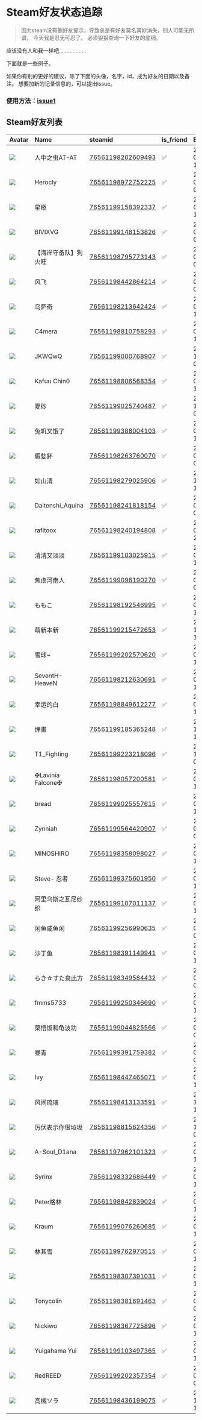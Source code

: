 # Steam好友状态追踪

> 因为steam没有删好友提示，导致总是有好友莫名其妙消失，别人可能无所谓，
> 今天我是忍无可忍了。 必须狠狠查询一下好友的底细。

应该没有人和我一样吧………………

下面就是一些例子。

如果你有别的更好的建议，除了下面的头像，名字，id，成为好友的日期以及备注。 想要加新的记录信息的，可以提出issue。

### 使用方法：[issue1](https://github.com/systemannounce/SteamFriends/issues/1)


## Steam好友列表

| Avatar                                                                            | Name              | steamid                                                                     | is_friend   | BFD                 | Remark   |
|:----------------------------------------------------------------------------------|:------------------|:----------------------------------------------------------------------------|:------------|:--------------------|:---------|
| ![](https://avatars.steamstatic.com/5b133670c458023147e5bbfd1284dd2177fe5655.jpg) | 人中之虫AT-AT         | [76561198202609493](https://steamcommunity.com/profiles/76561198202609493/) | ✅           | 2023-02-08 12:57:51 |          |
| ![](https://avatars.steamstatic.com/b7db547093fe355818c590a703b2104a27d78908.jpg) | Herocly           | [76561198972752225](https://steamcommunity.com/profiles/76561198972752225/) | ✅           | 2021-07-11 04:00:58 |          |
| ![](https://avatars.steamstatic.com/e1cad6599b2bea4a00a81c6a50a73f59b7eaef7d.jpg) | 星柩                | [76561199158392337](https://steamcommunity.com/profiles/76561199158392337/) | ✅           | 2022-02-01 16:34:57 |          |
| ![](https://avatars.steamstatic.com/f43e7324d3e6c30c8fa9b869a5fd9bf367fba2cf.jpg) | BIVIXVG           | [76561199148153826](https://steamcommunity.com/profiles/76561199148153826/) | ✅           | 2022-08-29 06:32:42 |          |
| ![](https://avatars.steamstatic.com/4c2eab12bdbd20da00a4c397aa3a47a68026ed74.jpg) | 【海岸守备队】狗火旺        | [76561198795773143](https://steamcommunity.com/profiles/76561198795773143/) | ✅           | 2022-01-02 01:52:35 |          |
| ![](https://avatars.steamstatic.com/fd820417efe0c5c313a69a3c2b17c73bafd225b6.jpg) | 风飞                | [76561198442864214](https://steamcommunity.com/profiles/76561198442864214/) | ✅           | 2022-08-16 07:51:07 |          |
| ![](https://avatars.steamstatic.com/6e73101d46c3c218049e60ba2a5e026be5f83fbd.jpg) | 乌萨奇               | [76561198213642424](https://steamcommunity.com/profiles/76561198213642424/) | ✅           | 2022-02-01 10:40:38 |          |
| ![](https://avatars.steamstatic.com/517a375613d021efb0448a4151640028213caa75.jpg) | C4mera            | [76561198810758293](https://steamcommunity.com/profiles/76561198810758293/) | ✅           | 2022-03-05 16:24:54 |          |
| ![](https://avatars.steamstatic.com/f2eca8d585fdc2d0d5e7abd8c22437506a89642c.jpg) | JKWQwQ            | [76561199000768907](https://steamcommunity.com/profiles/76561199000768907/) | ✅           | 2023-10-26 06:28:02 |          |
| ![](https://avatars.steamstatic.com/f439f68c55e9352988e0db38ccea30c61d23214a.jpg) | Kafuu Chin0       | [76561198806568354](https://steamcommunity.com/profiles/76561198806568354/) | ✅           | 2021-07-11 14:20:53 |          |
| ![](https://avatars.steamstatic.com/ce6bc3c8da898e4d914f70ec182ad70d5216030c.jpg) | 夏砂                | [76561199025740487](https://steamcommunity.com/profiles/76561199025740487/) | ✅           | 2023-12-25 05:28:42 |          |
| ![](https://avatars.steamstatic.com/65c5173029c914e893541d0234dfd82802a1b024.jpg) | 兔叽又饿了             | [76561199388004103](https://steamcommunity.com/profiles/76561199388004103/) | ✅           | 2022-09-01 11:27:09 |          |
| ![](https://avatars.steamstatic.com/878288bdfeb4ee244f61384ba67c93b550c2cdce.jpg) | 貑娤鈈               | [76561198263760070](https://steamcommunity.com/profiles/76561198263760070/) | ✅           | 2021-07-12 05:25:48 |          |
| ![](https://avatars.steamstatic.com/fef49e7fa7e1997310d705b2a6158ff8dc1cdfeb.jpg) | 如山清               | [76561198279025906](https://steamcommunity.com/profiles/76561198279025906/) | ✅           | 2023-10-15 14:03:56 |          |
| ![](https://avatars.steamstatic.com/6c6d002ac6d5d20699487a18bc3cf9d0d548fb96.jpg) | Daitenshi_Aquina  | [76561198241818154](https://steamcommunity.com/profiles/76561198241818154/) | ✅           | 2021-07-11 04:35:53 |          |
| ![](https://avatars.steamstatic.com/a5fe0f5e701f19419b9ed544ea47f34b0c43f8db.jpg) | rafitoox          | [76561198240194808](https://steamcommunity.com/profiles/76561198240194808/) | ✅           | 2022-03-05 22:06:34 |          |
| ![](https://avatars.steamstatic.com/c2bd6925b8a49131a8c05f200c244ce8afbe9cb3.jpg) | 清清又淡淡             | [76561199103025915](https://steamcommunity.com/profiles/76561199103025915/) | ✅           | 2022-02-23 13:24:06 |          |
| ![](https://avatars.steamstatic.com/2471b8dca2066bd54f453c25717f8bcc1d36242c.jpg) | 焦虑河南人             | [76561199096190270](https://steamcommunity.com/profiles/76561199096190270/) | ✅           | 2021-07-17 09:34:57 |          |
| ![](https://avatars.steamstatic.com/54c991a1716bd51bcd210a4fcfad3df2062878d4.jpg) | ももこ               | [76561198192546995](https://steamcommunity.com/profiles/76561198192546995/) | ✅           | 2022-01-04 15:07:21 |          |
| ![](https://avatars.steamstatic.com/43c7c81d4c5648186a4c8c5d8fa632d38f12c6be.jpg) | 萌新本新              | [76561199215472653](https://steamcommunity.com/profiles/76561199215472653/) | ✅           | 2021-11-30 12:36:10 |          |
| ![](https://avatars.steamstatic.com/fef49e7fa7e1997310d705b2a6158ff8dc1cdfeb.jpg) | 雪球~               | [76561199202570620](https://steamcommunity.com/profiles/76561199202570620/) | ✅           | 2023-07-27 12:06:46 |          |
| ![](https://avatars.steamstatic.com/dba5d6e3295fb2ff6611fe1c1edc3f4bf8fcb336.jpg) | SeventH-HeaveN    | [76561198212630691](https://steamcommunity.com/profiles/76561198212630691/) | ✅           | 2022-08-15 17:45:01 |          |
| ![](https://avatars.steamstatic.com/1c0b5c37a442a2d39f32902ec42f2e26ba6a142e.jpg) | 幸运的白              | [76561198849612277](https://steamcommunity.com/profiles/76561198849612277/) | ✅           | 2023-06-06 14:47:12 |          |
| ![](https://avatars.steamstatic.com/6adb86fab331568ab6c95ce83654d6f8f0919f1b.jpg) | 煙畫                | [76561199185365248](https://steamcommunity.com/profiles/76561199185365248/) | ✅           | 2021-11-20 15:56:53 |          |
| ![](https://avatars.steamstatic.com/80458e6d3cc4d777194523e23f491d8bfa28ac17.jpg) | T1_Fighting       | [76561199223218096](https://steamcommunity.com/profiles/76561199223218096/) | ✅           | 2021-12-15 07:15:21 |          |
| ![](https://avatars.steamstatic.com/3458adc24a8975db72d467a067b046c73161dbca.jpg) | ✠Lavinia Falcone✠ | [76561198057200581](https://steamcommunity.com/profiles/76561198057200581/) | ✅           | 2022-03-06 13:17:30 |          |
| ![](https://avatars.steamstatic.com/360236e555049f204b12d3a8685a3b9b9764ebfe.jpg) | bread             | [76561199025557615](https://steamcommunity.com/profiles/76561199025557615/) | ✅           | 2022-08-15 11:59:46 |          |
| ![](https://avatars.steamstatic.com/0453e2d72e95700da7509c41b841e025935dbc98.jpg) | Zynniah           | [76561199564420907](https://steamcommunity.com/profiles/76561199564420907/) | ✅           | 2024-01-24 06:41:44 |          |
| ![](https://avatars.steamstatic.com/aa30a17c87339d8b4eb41ad0d5ed02b3ef75922e.jpg) | MINOSHIRO         | [76561198358098027](https://steamcommunity.com/profiles/76561198358098027/) | ✅           | 2022-02-02 11:19:19 |          |
| ![](https://avatars.steamstatic.com/ea548dd7c2dad0cf98d538611e7bba0ff5bfa936.jpg) | Steve- 忍者         | [76561199375601950](https://steamcommunity.com/profiles/76561199375601950/) | ✅           | 2023-06-19 17:09:03 |          |
| ![](https://avatars.steamstatic.com/dd1f83f1abe4889d0de4c483ae373f68f339e5c1.jpg) | 阿里乌斯之瓦尼纱织         | [76561199107011137](https://steamcommunity.com/profiles/76561199107011137/) | ✅           | 2023-07-27 12:08:50 |          |
| ![](https://avatars.steamstatic.com/3508c51d4a327df10a6c7cbc229e6cbc8978c976.jpg) | 闲鱼咸鱼闲             | [76561199256990635](https://steamcommunity.com/profiles/76561199256990635/) | ✅           | 2022-03-21 08:43:58 |          |
| ![](https://avatars.steamstatic.com/78106825349c367b386a641680900840500f4438.jpg) | 沙丁鱼               | [76561198391149941](https://steamcommunity.com/profiles/76561198391149941/) | ✅           | 2023-07-27 12:06:44 |          |
| ![](https://avatars.steamstatic.com/b2732234f3fbed341c241f58e1848418941f7d92.jpg) | らき☆すた泉此方          | [76561198349584432](https://steamcommunity.com/profiles/76561198349584432/) | ✅           | 2021-07-11 04:35:35 |          |
| ![](https://avatars.steamstatic.com/fef49e7fa7e1997310d705b2a6158ff8dc1cdfeb.jpg) | fmms5733          | [76561199250346690](https://steamcommunity.com/profiles/76561199250346690/) | ✅           | 2022-04-09 13:31:10 |          |
| ![](https://avatars.steamstatic.com/8528629b53b4569a81361ddffbd23a2b3eb0456f.jpg) | 栗悟饭和龟波功           | [76561199044825566](https://steamcommunity.com/profiles/76561199044825566/) | ✅           | 2024-08-08 09:23:01 |          |
| ![](https://avatars.steamstatic.com/e3463c1f9ed091ac06f14b701d144964b6dc3417.jpg) | 昼青                | [76561199391759382](https://steamcommunity.com/profiles/76561199391759382/) | ✅           | 2023-05-27 03:25:54 |          |
| ![](https://avatars.steamstatic.com/8300c4b892dd2f32a28d44b53efa7d9498130113.jpg) | 󠁳⁧⁧ Ivy           | [76561198447465071](https://steamcommunity.com/profiles/76561198447465071/) | ✅           | 2022-01-31 18:11:07 |          |
| ![](https://avatars.steamstatic.com/a09c7572ea88ad1c555bc6e8bb22347c1b4eb9a9.jpg) | 风间琉璃              | [76561198413133591](https://steamcommunity.com/profiles/76561198413133591/) | ✅           | 2022-10-10 15:35:52 |          |
| ![](https://avatars.steamstatic.com/78b37c53b432d380f8894a63818d0face3b2bc22.jpg) | 厉伏表示你很垃圾          | [76561198815624356](https://steamcommunity.com/profiles/76561198815624356/) | ✅           | 2022-11-18 09:44:16 |          |
| ![](https://avatars.steamstatic.com/044c3c6f6fd64d141770c22969d365e86f7ae043.jpg) | A-Soul_D1ana      | [76561197962101323](https://steamcommunity.com/profiles/76561197962101323/) | ✅           | 2021-07-13 16:23:47 |          |
| ![](https://avatars.steamstatic.com/0b2febdead253dbeed26c68930af541034d003d8.jpg) | Syrinx            | [76561198332686449](https://steamcommunity.com/profiles/76561198332686449/) | ✅           | 2022-03-05 18:59:39 |          |
| ![](https://avatars.steamstatic.com/3f5e9daea59216d7fe13df4e031d3537580e5e21.jpg) | Peter格林           | [76561198842839024](https://steamcommunity.com/profiles/76561198842839024/) | ✅           | 2024-09-09 15:22:24 |          |
| ![](https://avatars.steamstatic.com/5604a378021d0a5b48fb6578cb4228e532f2f024.jpg) | Kraum             | [76561199076260685](https://steamcommunity.com/profiles/76561199076260685/) | ✅           | 2024-09-09 15:01:46 |          |
| ![](https://avatars.steamstatic.com/b245e356c2a230695d8d98768842438bcd7204f5.jpg) | 林其雪               | [76561199762970515](https://steamcommunity.com/profiles/76561199762970515/) | ✅           | 2024-09-09 15:42:40 |          |
| ![](https://avatars.steamstatic.com/2f428284fa3b134950106b9c407731a424e5db44.jpg) | 󠀡󠀡󠀡󠀡󠀡󠀡󠀡󠀡          | [76561198307391031](https://steamcommunity.com/profiles/76561198307391031/) | ✅           | 2024-09-09 15:24:17 |          |
| ![](https://avatars.steamstatic.com/762c824b938d46fc7715d8fe1c89fa9b41eeca8e.jpg) | Tonycolin         | [76561198381691463](https://steamcommunity.com/profiles/76561198381691463/) | ✅           | 2024-09-10 07:09:53 |          |
| ![](https://avatars.steamstatic.com/8adcd386fed3860980e7833ea1d11a699eee2fd7.jpg) | Nickiwo           | [76561198367725896](https://steamcommunity.com/profiles/76561198367725896/) | ✅           | 2024-09-10 18:38:41 |          |
| ![](https://avatars.steamstatic.com/68d2198f10d7a46c09e5093579fb12cfacc5e357.jpg) | Yuigahama Yui     | [76561199103497365](https://steamcommunity.com/profiles/76561199103497365/) | ✅           | 2024-09-10 16:10:40 |          |
| ![](https://avatars.steamstatic.com/1eadb0b7381dc55b7ca7a2e77ae52e341789c17b.jpg) | RedREED           | [76561199202357354](https://steamcommunity.com/profiles/76561199202357354/) | ✅           | 2024-09-21 09:31:27 |          |
| ![](https://avatars.steamstatic.com/6575eb03e0bdc8669bd4664e91204ca17d01d2fc.jpg) | 高槻ソラ              | [76561198436199075](https://steamcommunity.com/profiles/76561198436199075/) | ✅           | 2024-11-27 15:33:13 |          |